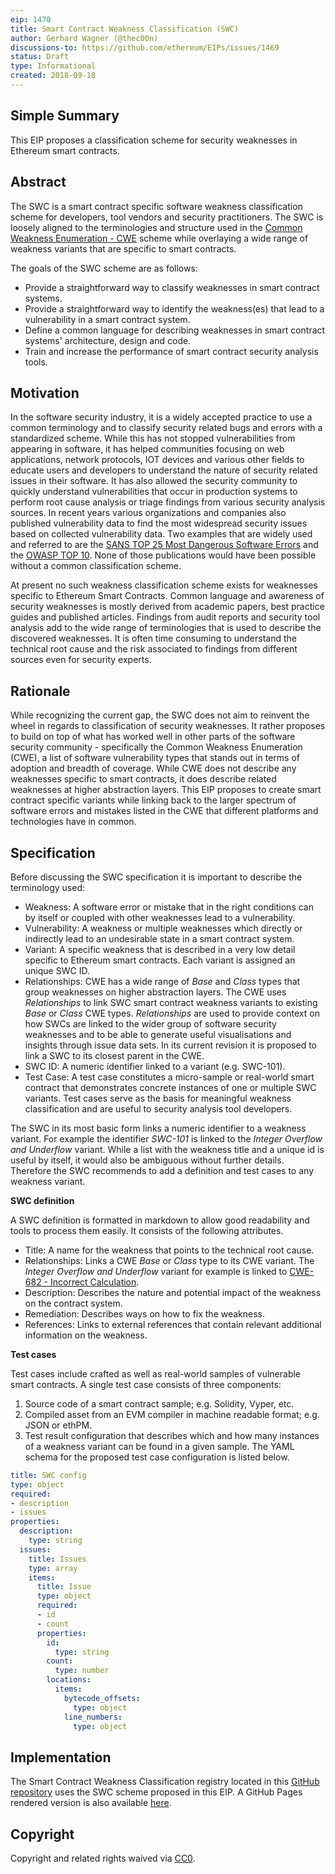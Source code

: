 ```yaml
---
eip: 1470
title: Smart Contract Weakness Classification (SWC)
author: Gerhard Wagner (@thec00n)
discussions-to: https://github.com/ethereum/EIPs/issues/1469
status: Draft
type: Informational
created: 2018-09-18
---
```


<!--You can leave these HTML comments in your merged EIP and delete the visible duplicate text guides, they will not appear and may be helpful to refer to if you edit it again. This is the suggested template for new EIPs. Note that an EIP number will be assigned by an editor. When opening a pull request to submit your EIP, please use an abbreviated title in the filename, `eip-draft_title_abbrev.md`. The title should be 44 characters or less.-->

## Simple Summary

This EIP proposes a classification scheme for security weaknesses in Ethereum smart contracts. 

## Abstract
<!--A short (~200 word) description of the technical issue being addressed.-->

The SWC is a smart contract specific software weakness classification scheme for developers, tool vendors and security practitioners. The SWC is loosely aligned to the terminologies and structure used in the [Common Weakness Enumeration - CWE](https://cwe.mitre.org) scheme while overlaying a wide range of weakness variants that are specific to smart contracts.

The goals of the SWC scheme are as follows:

- Provide a straightforward way to classify weaknesses in smart contract systems.
- Provide a straightforward way to identify the weakness(es) that lead to a vulnerability in a smart contract system. 
- Define a common language for describing weaknesses in smart contract systems' architecture, design and code.
- Train and increase the performance of smart contract security analysis tools.


## Motivation
<!--The motivation is critical for EIPs that want to change the Ethereum protocol. It should clearly explain why the existing protocol specification is inadequate to address the problem that the EIP solves. EIP submissions without sufficient motivation may be rejected outright.-->

In the software security industry, it is a widely accepted practice to use a common terminology and to classify security related bugs and errors with a standardized scheme. While this has not stopped vulnerabilities from appearing in software, it has helped communities focusing on web applications, network protocols, IOT devices and various other fields to educate users and developers to understand the nature of security related issues in their software. It has also allowed the security community to quickly understand vulnerabilities that occur in production systems to perform root cause analysis or triage findings from various security analysis sources. In recent years various organizations and companies also published vulnerability data to find the most widespread security issues based on collected vulnerability data. Two examples that are widely used and referred to are the [SANS TOP 25 Most Dangerous Software Errors](https://www.sans.org/top25-software-errors) and the [OWASP TOP 10](https://www.owasp.org/index.php/Top_10-2017_Top_10). None of those publications would have been possible without a common classification scheme. 

At present no such weakness classification scheme exists for weaknesses specific to Ethereum Smart Contracts. Common language and awareness of security weaknesses is mostly derived from academic papers, best practice guides and published articles. Findings from audit reports and security tool analysis add to the wide range of terminologies that is used to describe the discovered weaknesses. It is often time consuming to understand the technical root cause and the risk associated to findings from different sources even for security experts. 

## Rationale 

While recognizing the current gap, the SWC does not aim to reinvent the wheel in regards to classification of security weaknesses. It rather proposes to build on top of what has worked well in other parts of the software security community -  specifically the Common Weakness Enumeration (CWE), a list of software vulnerability types that stands out in terms of adoption and breadth of coverage. While CWE does not describe any weaknesses specific to smart contracts, it does describe related weaknesses at higher abstraction layers. This EIP proposes to create smart contract specific variants while linking back to the larger spectrum of software errors and mistakes listed in the CWE that different platforms and technologies have in common. 

## Specification
<!--The technical specification should describe the syntax and semantics of any new feature. The specification should be detailed enough to allow competing, interoperable implementations for any of the current Ethereum platforms (go-ethereum, parity, cpp-ethereum, ethereumj, ethereumjs, and [others](https://github.com/ethereum/wiki/wiki/Clients)).-->

Before discussing the SWC specification it is important to describe the terminology used:

- Weakness: A software error or mistake that in the right conditions can by itself or coupled with other weaknesses lead to a vulnerability. 
- Vulnerability: A weakness or multiple weaknesses which directly or indirectly lead to an undesirable state in a smart contract system. 
- Variant: A specific weakness that is described in a very low detail specific to Ethereum smart contracts. Each variant is assigned an unique SWC ID.
- Relationships: CWE has a wide range of _Base_ and _Class_ types that group weaknesses on higher abstraction layers. The CWE uses _Relationships_ to link SWC smart contract weakness variants to existing _Base_ or _Class_ CWE types. _Relationships_ are  used to provide context on how SWCs are linked to the wider group of software security weaknesses and to be able to generate useful visualisations and insights through issue data sets. In its current revision it is proposed to link a SWC to its closest parent in the CWE. 
- SWC ID: A numeric identifier linked to a variant (e.g. SWC-101).
- Test Case: A test case constitutes a micro-sample or real-world smart contract that demonstrates concrete instances of one or multiple SWC variants. Test cases serve as the basis for meaningful weakness classification and are useful to security analysis tool developers. 

The SWC in its most basic form links a numeric identifier to a weakness variant. For example the identifier _SWC-101_ is linked to the _Integer Overflow and Underflow_ variant. While a list with the weakness title and a unique id is useful by itself, it would also be ambiguous without further details. Therefore the SWC recommends to add a definition and test cases to any weakness variant.

**SWC definition**  

A SWC definition is formatted in markdown to allow good readability and tools to process them easily. It consists of the following attributes. 

- Title: A name for the weakness that points to the technical root cause.
- Relationships: Links a CWE _Base_ or _Class_ type to its CWE variant. The _Integer Overflow and Underflow_ variant for example is linked to [CWE-682 - Incorrect Calculation](https://cwe.mitre.org/data/definitions/682.html).
- Description: Describes the nature and potential impact of the weakness on the contract system. 
- Remediation: Describes ways on how to fix the weakness. 
- References: Links to external references that contain relevant additional information on the weakness.

**Test cases**

Test cases include crafted as well as real-world samples of vulnerable smart contracts. A single test case consists of three components:

1. Source code of a smart contract sample; e.g. Solidity, Vyper, etc.
2. Compiled asset from an EVM compiler in machine readable format; e.g. JSON or ethPM.
3. Test result configuration that describes which and how many instances of a weakness variant can be found in a given sample. The YAML schema for the proposed test case configuration is listed below.

```YAML
title: SWC config
type: object
required:
- description
- issues
properties:
  description:
    type: string
  issues:
    title: Issues
    type: array
    items:
      title: Issue
      type: object
      required:
      - id
      - count
      properties:
        id:
          type: string
        count:
          type: number
        locations:
          items:
            bytecode_offsets:
              type: object
            line_numbers:
              type: object
```

## Implementation
<!--The implementations must be completed before any EIP is given status "Final", but it need not be completed before the EIP is accepted. While there is merit to the approach of reaching consensus on the specification and rationale before writing code, the principle of "rough consensus and running code" is still useful when it comes to resolving many discussions of API details.-->

The Smart Contract Weakness Classification registry located in this [GitHub repository](https://github.com/SmartContractSecurity/SWC-registry) uses the SWC scheme proposed in this EIP. A GitHub Pages rendered version is also available [here](https://smartcontractsecurity.github.io/SWC-registry/).

## Copyright
Copyright and related rights waived via [CC0](https://creativecommons.org/publicdomain/zero/1.0/).
